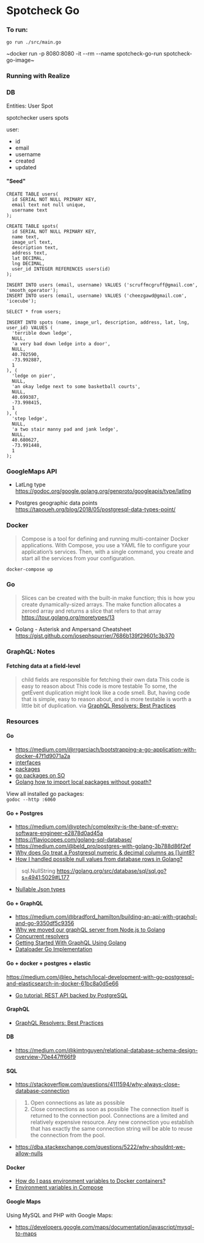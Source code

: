 # Spotcheck Go

### To run:  
`go run ./src/main.go`

~docker run -p 8080:8080 -it --rm --name spotcheck-go-run spotcheck-go-image~

### Running with Realize



### DB
Entities:
User
Spot

spotchecker
users
spots

user:
- id
- email
- username
- created
- updated

#### "Seed"
```
CREATE TABLE users(
  id SERIAL NOT NULL PRIMARY KEY,
  email text not null unique,
  username text
);

CREATE TABLE spots(
  id SERIAL NOT NULL PRIMARY KEY,
  name text,
  image_url text,
  description text,
  address text,
  lat DECIMAL,
  lng DECIMAL,
  user_id INTEGER REFERENCES users(id)
);

INSERT INTO users (email, username) VALUES ('scruffmcgruff@gmail.com', 'smooth_operator');
INSERT INTO users (email, username) VALUES ('cheezgawd@gmail.com', 'icecube');

SELECT * from users;

INSERT INTO spots (name, image_url, description, address, lat, lng, user_id) VALUES (
  'terrible down ledge',
  NULL,
  'a very bad down ledge into a door',
  NULL,
  40.702590, 
  -73.992887,
  1
), (
  'ledge on pier',
  NULL,
  'an okay ledge next to some basketball courts',
  NULL,
  40.699387, 
  -73.998415,
  1
), (
  'step ledge',
  NULL,
  'a two stair manny pad and jank ledge',
  NULL,
  40.680627, 
  -73.991448,
  1
);

```

### GoogleMaps API
- LatLng type
https://godoc.org/google.golang.org/genproto/googleapis/type/latlng

- Postgres geographic data points
https://tapoueh.org/blog/2018/05/postgresql-data-types-point/

### Docker
> Compose is a tool for defining and running multi-container Docker applications. With Compose, you use a YAML file to configure your application’s services. Then, with a single command, you create and start all the services from your configuration. 

```
docker-compose up
```
### Go
> Slices can be created with the built-in make function; this is how you create dynamically-sized arrays.
> The make function allocates a zeroed array and returns a slice that refers to that array
https://tour.golang.org/moretypes/13

- Golang - Asterisk and Ampersand Cheatsheet
https://gist.github.com/josephspurrier/7686b139f29601c3b370

### GraphQL: Notes
#### Fetching data at a field-level
> child fields are responsible for fetching their own data
> This code is easy to reason about
> This code is more testable
> To some, the getEvent duplication might look like a code smell. But, having code that is simple, easy to reason about, and is more testable is worth a little bit of duplication.
via [GraphQL Resolvers: Best Practices
](https://medium.com/paypal-engineering/graphql-resolvers-best-practices-cd36fdbcef55)


### Resources
#### Go
* https://medium.com/@rrgarciach/bootstrapping-a-go-application-with-docker-47f1d9071a2a
* [interfaces](https://stackoverflow.com/questions/23148812/whats-the-meaning-of-interface)
* [packages](https://medium.com/rungo/everything-you-need-to-know-about-packages-in-go-b8bac62b74cc)
* [go packages on SO](https://stackoverflow.com/a/44016468)
* [Golang how to import local packages without gopath?](https://stackoverflow.com/questions/17539407/golang-how-to-import-local-packages-without-gopath)


View all installed go packages:  
`godoc --http :6060`

#### Go + Postgres
* https://medium.com/@vptech/complexity-is-the-bane-of-every-software-engineer-e2878d0ad45a
* https://flaviocopes.com/golang-sql-database/
* https://medium.com/@beld_pro/postgres-with-golang-3b788d86f2ef
* [Why does Go treat a Postgresql numeric & decimal columns as []uint8?
](https://stackoverflow.com/questions/31946344/why-does-go-treat-a-postgresql-numeric-decimal-columns-as-uint8)
* [How I handled possible null values from database rows in Golang?](https://medium.com/aubergine-solutions/how-i-handled-null-possible-values-from-database-rows-in-golang-521fb0ee267)
> sql.NullString
> https://golang.org/src/database/sql/sql.go?s=4941:5029#L177
* [Nullable Json types](https://gist.github.com/rsudip90/022c4ef5d98130a224c9239e0a1ab397)


#### Go + GraphQL
* https://medium.com/@bradford_hamilton/building-an-api-with-graphql-and-go-9350df5c9356
* [Why we moved our graphQL server from Node.js to Golang](https://medium.com/safetycultureengineering/why-we-moved-our-graphql-server-from-node-js-to-golang-645b00571535)
* [Concurrent resolvers](https://github.com/graphql-go/graphql/tree/master/examples/concurrent-resolvers)
* [Getting Started With GraphQL Using Golang](https://www.thepolyglotdeveloper.com/2018/05/getting-started-graphql-golang/)
* [Dataloader Go Implementation](https://github.com/graph-gophers/dataloader)


#### Go + docker + postgres + elastic
https://medium.com/@leo_hetsch/local-development-with-go-postgresql-and-elasticsearch-in-docker-61bc8a0d5e66

* [Go tutorial: REST API backed by PostgreSQL](https://flaviocopes.com/golang-tutorial-rest-api/)

#### GraphQL
* [GraphQL Resolvers: Best Practices](https://medium.com/paypal-engineering/graphql-resolvers-best-practices-cd36fdbcef55)

#### DB
* https://medium.com/@kimtnguyen/relational-database-schema-design-overview-70e447ff66f9

#### SQL
* https://stackoverflow.com/questions/4111594/why-always-close-database-connection
> 1. Open connections as late as possible
> 2. Close connections as soon as possible
> The connection itself is returned to the connection pool. Connections are a limited and relatively expensive resource. Any new connection you establish that has exactly the same connection string will be able to reuse the connection from the pool.
* https://dba.stackexchange.com/questions/5222/why-shouldnt-we-allow-nulls

#### Docker
* [How do I pass environment variables to Docker containers?](https://stackoverflow.com/questions/30494050/how-do-i-pass-environment-variables-to-docker-containers)
* [Environment variables in Compose](https://docs.docker.com/compose/environment-variables/)


#### Google Maps
Using MySQL and PHP with Google Maps:  
* https://developers.google.com/maps/documentation/javascript/mysql-to-maps
